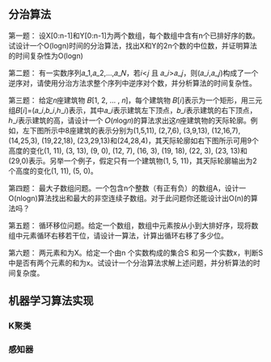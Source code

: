 ## 分治算法

第一题：
设X[0:n-1]和Y[0:n-1]为两个数组，每个数组中含有n个已排好序的数。试设计一个O(logn)时间的分治算法，找出X和Y的2n个数的中位数，并证明算法的时间复杂性为O(logn)

第二题：
有一实数序列𝑎_1,𝑎_2,…,𝑎_𝑁，若𝑖<𝑗 且 𝑎_𝑖>𝑎_𝑗，则(𝑎_𝑖,𝑎_𝑗)构成了一个逆序对，请使用分治方法求整个序列中逆序对个数，并分析算法的时间复杂性。

第三题：
给定𝑛座建筑物 𝐵[1, 2, … , 𝑛]，每个建筑物 𝐵[𝑖]表示为一个矩形，用三元组𝐵[𝑖]=(𝑎_𝑖,𝑏_𝑖,ℎ_𝑖)表示，其中𝑎_𝑖表示建筑左下顶点，𝑏_𝑖表示建筑的右下顶点，ℎ_𝑖表示建筑的高，请设计一个 𝑂(𝑛log𝑛)的算法求出这𝑛座建筑物的天际轮廓。例如，左下图所示中8座建筑的表示分别为(1,5,11), (2,7,6), (3,9,13), (12,16,7), (14,25,3), (19,22,18), (23,29,13)和(24,28,4)，其天际轮廓如右下图所示可用9个高度的变化(1, 11), (3, 13), (9, 0), (12, 7), (16, 3), (19, 18), (22, 3), (23, 13)和(29,0)表示。另举一个例子，假定只有一个建筑物(1, 5, 11)，其天际轮廓输出为2个高度的变化(1, 11), (5, 0)。

第四题：
最大子数组问题。一个包含n个整数（有正有负）的数组A，设计一O(nlogn)算法找出和最大的非空连续子数组。对于此问题你还能设计出O(n)的算法吗？

第五题：
循环移位问题。给定一个数组，数组中元素按从小到大排好序，现将数组中元素循环右移若干位，请设计一算法，计算出循环右移了多少位。

第六题：
两元素和为X。给定一个由n 个实数构成的集合S 和另一个实数x，判断S 中是否有两个元素的和为x。试设计一个分治算法求解上述问题，并分析算法的时间复杂度。


## 机器学习算法实现
### K聚类
### 感知器
